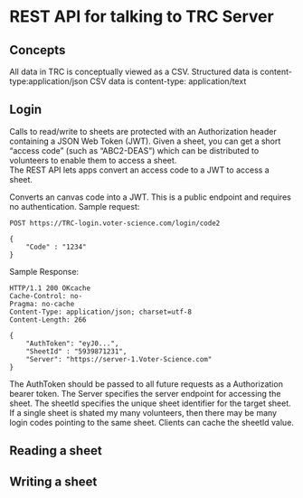 # REST API for talking to TRC Server

## Concepts
All data in TRC is conceptually viewed as a CSV. 
Structured data is content-type:application/json 
CSV data is content-type: application/text

## Login 
Calls to read/write to sheets are protected with an Authorization header containing a JSON Web Token (JWT).
Given a sheet, you can get a short “access code” (such as “ABC2-DEAS”) which can be distributed to volunteers to enable them to access a sheet.  
The REST API lets apps convert an access code to a JWT to access a sheet. 

Converts an canvas code into a JWT.  This is a public endpoint and requires no authentication. 
Sample request:

```
POST https://TRC-login.voter-science.com/login/code2

{
    "Code" : "1234"
}
```

Sample Response:
```
HTTP/1.1 200 OKcache
Cache-Control: no-
Pragma: no-cache
Content-Type: application/json; charset=utf-8
Content-Length: 266

{
    "AuthToken": "eyJ0...",
    "SheetId" : "5939871231",
    "Server": "https://server-1.Voter-Science.com"
}
```

The AuthToken should be passed to all future requests as a Authorization bearer token. 
The Server specifies the server endpoint for accessing the sheet. 
The sheetId specifies the unique sheet identifier for the target sheet. If a single sheet is shated my many volunteers, then there may be many login codes pointing to the same sheet. 
Clients can cache the sheetId value.

## Reading a sheet


## Writing a sheet
